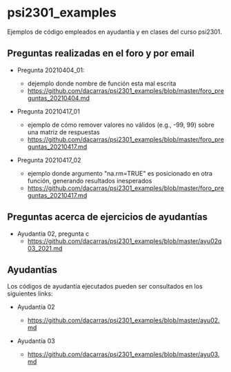 # psi2301_examples
Ejemplos de código empleados en ayudantía y en clases del curso psi2301.

## Preguntas realizadas en el foro y por email

- Pregunta 20210404_01:
  + dejemplo donde nombre de función esta mal escrita
  + https://github.com/dacarras/psi2301_examples/blob/master/foro_preguntas_20210404.md

- Pregunta 20210417_01
  + ejemplo de cómo remover valores no válidos (e.g., -99, 99) sobre una matriz de respuestas
  + https://github.com/dacarras/psi2301_examples/blob/master/foro_preguntas_20210417.md

- Pregunta 20210417_02
  + ejemplo donde argumento "na.rm=TRUE" es posicionado en otra función, generando resultados inesperados
  + https://github.com/dacarras/psi2301_examples/blob/master/foro_preguntas_20210417.md

## Preguntas acerca de ejercicios de ayudantías

- Ayudantia 02, pregunta c
  + https://github.com/dacarras/psi2301_examples/blob/master/ayu02q03_2021.md

## Ayudantías

Los códigos de ayudantía ejecutados pueden ser consultados en los siguientes links:

- Ayudantía 02
  + https://github.com/dacarras/psi2301_examples/blob/master/ayu02.md

- Ayudantía 03
  + https://github.com/dacarras/psi2301_examples/blob/master/ayu03.md
  



